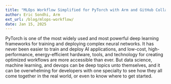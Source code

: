 ```yaml
---
title: "MLOps Workflow Simplified for PyTorch with Arm and GitHub Collaboration"
author: Eric Sondhi, Arm
ext_url: /blog/mlops-workflow/
date: Jan 15, 2025
---
```


PyTorch is one of the most widely used and most powerful deep learning frameworks for training and deploying complex neural networks. It has never been easier to train and deploy AI applications, and low-cost, high-performance, energy-efficient hardware, tools, and technology for creating optimized workflows are more accessible than ever.  But data science, machine learning, and devops can be deep topics unto themselves, and it can be overwhelming for developers with one specialty to see how they all come together in the real world, or even to know where to get started. 